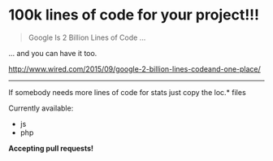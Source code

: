 # 100k lines of code for your project!!!

> Google Is 2 Billion Lines of Code ...

... and you can have it too.

http://www.wired.com/2015/09/google-2-billion-lines-codeand-one-place/

---

If somebody needs more lines of code for stats just copy the loc.* files

Currently available:
- js
- php

**Accepting pull requests!**
